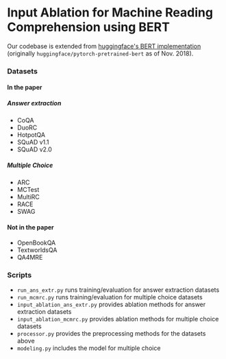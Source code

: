 # Input Ablation for Machine Reading Comprehension using BERT

Our codebase is extended from [huggingface's BERT implementation](https://github.com/huggingface/transformers) (originally `huggingface/pytorch-pretrained-bert` as of Nov. 2018).

### Datasets

#### In the paper

##### Answer extraction

- CoQA
- DuoRC
- HotpotQA
- SQuAD v1.1
- SQuAD v2.0

##### Multiple Choice

- ARC
- MCTest
- MultiRC
- RACE
- SWAG

#### Not in the paper

- OpenBookQA
- TextworldsQA
- QA4MRE

### Scripts

- `run_ans_extr.py`  runs training/evaluation for answer extraction datasets
- `run_mcmrc.py` runs training/evaluation for multiple choice datasets
- `input_ablation_ans_extr.py` provides ablation methods for answer extraction datasets
- `input_ablation_mcmrc.py` provides ablation methods for multiple choice datasets
- `processor.py` provides the preprocessing methods for the datasets above
- `modeling.py` includes the model for multiple choice
